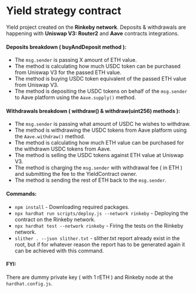 # Yield strategy contract

Yield project created on the **Rinkeby network**. Deposits & withdrawals are happening with **Uniswap V3: Router2** and **Aave** contracts integrations.

#### Deposits breakdown ( buyAndDeposit method ):
* The ```msg.sender``` is passing X amount of ETH value.
* The method is calculating how much USDC token can be purchased from Uniswap V3 for the passed ETH value.
* The method is buying USDC token equivalent of the passed ETH value from Uniswap V3.
* The method is depositing the USDC tokens on behalf of the ```msg.sender``` to Aave platform using the ```Aave.supply()``` method.

#### Withdrawals breakdown ( withdraw() & withdraw(uint256) methods ):
* The ```msg.sender``` is passing what amount of USDC he wishes to withdraw.
* The method is withdrawing the USDC tokens from Aave platform using the ```Aave.withdraw()``` method.
* The method is calculating how much ETH value can be purchased for the withdrawn USDC tokens from Aave.
* The method is selling the USDC tokens against ETH value at Uniswap V3.
* The method is charging the ```msg.sender``` with withdrawal fee ( in ETH ) and submitting the fee to the YieldContract owner.
* The method is sending the rest of ETH back to the ```msg.sender```.

#### Commands:
* ```npm install``` - Downloading required packages.
* ```npx hardhat run scripts/deploy.js --network rinkeby``` - Deploying the contract on the Rinkeby network.
* ```npx hardhat test --network rinkeby``` - Firing the tests on the Rinkeby network.
* ```slither . --json slither.txt``` - slither.txt report already exist in the root, but if for whatever reason the report has to be generated again it can be achieved with this command.

#### FYI:
There are dummy private key ( with 1 rETH ) and Rinkeby node at the ```hardhat.config.js```.